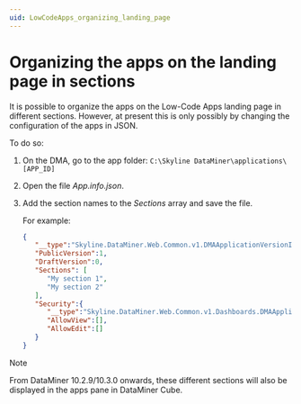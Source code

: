 ```yaml
---
uid: LowCodeApps_organizing_landing_page
---
```


# Organizing the apps on the landing page in sections

It is possible to organize the apps on the Low-Code Apps landing page in different sections. However, at present this is only possibly by changing the configuration of the apps in JSON.

To do so:

1. On the DMA, go to the app folder: `C:\Skyline DataMiner\applications\[APP_ID]`

1. Open the file *App.info.json*.

1. Add the section names to the *Sections* array and save the file.

   For example:

   ```json
   {
      "__type":"Skyline.DataMiner.Web.Common.v1.DMAApplicationVersionInfo",
      "PublicVersion":1,
      "DraftVersion":0,
      "Sections": [
         "My section 1",
         "My section 2"
      ],
      "Security":{
         "__type":"Skyline.DataMiner.Web.Common.v1.Dashboards.DMAApplicationSecurityConfig",
         "AllowView":[],
         "AllowEdit":[]
      }
   }

> [!NOTE]
> From DataMiner 10.2.9/10.3.0 onwards, these different sections will also be displayed in the apps pane in DataMiner Cube.<!-- RN 33944 -->
